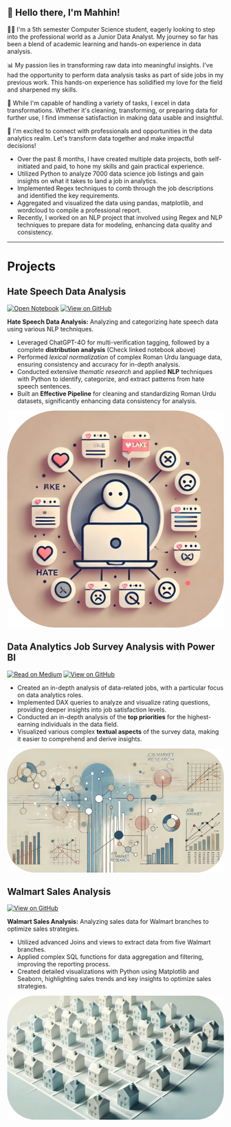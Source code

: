 ## 👋 Hello there, I'm Mahhin!

👨‍💻 I'm a 5th semester Computer Science student, eagerly looking to step into the professional world as a Junior Data Analyst. My journey so far has been a blend of academic learning and hands-on experience in data analysis.

📊 My passion lies in transforming raw data into meaningful insights. I've had the opportunity to perform data analysis tasks as part of side jobs in my previous work. This hands-on experience has solidified my love for the field and sharpened my skills.

🔄 While I'm capable of handling a variety of tasks, I excel in data transformations. Whether it's cleaning, transforming, or preparing data for further use, I find immense satisfaction in making data usable and insightful.

🌟 I'm excited to connect with professionals and opportunities in the data analytics realm. Let's transform data together and make impactful decisions!



- Over the past 8 months, I have created multiple data projects, both self-initiated and paid, to hone my skills and gain practical experience.
- Utilized Python to analyze 7000 data science job listings and gain insights on what it takes to land a job in analytics.
- Implemented Regex techniques to comb through the job descriptions and identified the key requirements.
- Aggregated and visualized the data using pandas, matplotlib, and wordcloud to compile a professional report.
- Recently, I worked on an NLP project that involved using Regex and NLP techniques to prepare data for modeling, enhancing data quality and consistency.

--- 
# Projects

## Hate Speech Data Analysis
[![Open Notebook](https://img.shields.io/badge/Jupyter-Open_Notebook-F37626?logo=Jupyter)](projects/TagAnalysis.html)
[![View on GitHub](https://img.shields.io/badge/GitHub-View_on_GitHub-blue?logo=GitHub)](https://github.com/mahhin1010/hate-speech-analysis)

**Hate Speech Data Analysis:** Analyzing and categorizing hate speech data using various NLP techniques.
- Leveraged ChatGPT-4O for multi-verification tagging, followed by a complete **distribution analysis** (Check linked notebook above)
- Performed *lexical normalization* of complex Roman Urdu language data, ensuring consistency and accuracy for in-depth analysis.
- Conducted extensive *thematic research* and applied **NLP** techniques  with Python to identify, categorize, and extract patterns from hate speech sentences.
- Built an **Effective Pipeline** for cleaning and standardizing Roman Urdu datasets, significantly enhancing data consistency for analysis.

<div style="text-align: center;">
  <img src="images\MinimalHate.png" style="margin: 0 auto;" />
</div>


## Data Analytics Job Survey Analysis with Power BI

[![Read on Medium](https://img.shields.io/badge/Read%20on-Medium-1DA1F2?logo=medium&color=black)](https://medium.com/@mahhinshahzad/data-analytics-job-survey-analysis-with-power-bi-dc7fbd7cf1a4)
[![View on GitHub](https://img.shields.io/badge/GitHub-View_on_GitHub-FF4500?logo=GitHub&color=FF4500)](https://github.com/Mahhin1010/Data-Analytics-Job-Survey-Analysis)


- Created an in-depth analysis of data-related jobs, with a particular focus on data analytics roles.
- Implemented DAX queries to analyze and visualize rating questions, providing deeper insights into job satisfaction levels.
- Conducted an in-depth analysis of the **top priorities** for the highest-earning individuals in the data field.
- Visualized various  complex **textual aspects** of the survey data, making it easier to comprehend and derive insights.

<div style="text-align: center;">
  <img src="images\jobmarket.png" style="margin: 0 auto;" />
</div>

## Walmart Sales Analysis

[![View on GitHub](https://img.shields.io/badge/GitHub-View_on_GitHub-blue?logo=GitHub)](https://github.com/mahhin1010/walmart-sales-analysis)

**Walmart Sales Analysis:** Analyzing sales data for Walmart branches to optimize sales strategies.
- Utilized advanced Joins and views to extract data from five Walmart branches.
- Applied complex SQL functions for data aggregation and filtering, improving the reporting process.
- Created detailed visualizations with Python using Matplotlib and Seaborn, highlighting sales trends and key insights to optimize sales strategies.

<center><img src="images\HousingSchememinmal.png"/></center>
</div>



